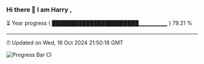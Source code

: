### Hi there 👋 I am Harry , 

⏳ Year progress { ███████████████████████▁▁▁▁▁▁▁ } 79.21 %

---

⏰ Updated on Wed, 16 Oct 2024 21:50:18 GMT

![Progress Bar CI](https://github.com/duykhang68/duykhang68/workflows/Progress%20Bar%20CI/badge.svg)

